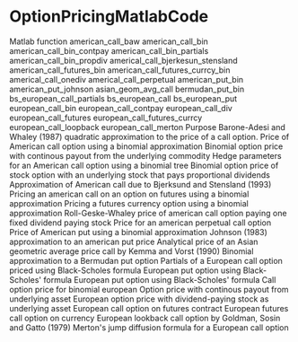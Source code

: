 OptionPricingMatlabCode
=======================
Matlab function
american_call_baw
american_call_bin american_call_bin_contpay american_call_bin_partials american_call_bin_propdiv americal_call_bjerkesun_stensland american_call_futures_bin american_call_futures_currcy_bin americal_call_onediv americal_call_perpetual american_put_bin american_put_johnson asian_geom_avg_call bermudan_put_bin bs_european_call_partials bs_european_call bs_european_put european_call_bin european_call_contpay european_call_div european_call_futures european_call_futures_currcy european_call_loopback european_call_merton
Purpose
Barone-Adesi and Whaley (1987) quadratic approximation to the price of a call option.
Price of American call option using a binomial approximation
Binomial option price with continous payout from the underlying commodity
Hedge parameters for an American call option using a binomial tree
Binomial option price of stock option with an underlying stock that pays proportional dividends
Approximation of American call due to Bjerksund and Stensland (1993)
Pricing an american call on an option on futures using a binomial approximation
Pricing a futures currency option using a binomial approximation
Roll-Geske-Whaley price of american call option paying one fixed dividend paying stock
Price for an american perpetual call option
Price of American put using a binomial approximation Johnson (1983) approximation to an american put price
Analytical price of an Asian geometric average price call by Kemma and Vorst (1990)
Binomial approximation to a Bermudan put option
Partials of a European call option priced using Black-Scholes formula European put option using Black-Scholes' formula
European put option using Black-Scholes' formula
Call option price for binomial european
Option price with continous payout from underlying asset
European option price with dividend-paying stock as underlying asset European call option on futures contract
European futures call option on currency
European lookback call option by Goldman, Sosin and Gatto (1979) Merton's jump diffusion formula for a European call option

